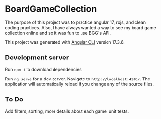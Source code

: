 # BoardGameCollection

The purpose of this project was to practice angular 17, rxjs, and clean coding practices. Also, I have always wanted a way to see my board game collection online and so it was fun to use BGG's API.

This project was generated with [Angular CLI](https://github.com/angular/angular-cli) version 17.3.6.

## Development server

Run `npm i` to download dependencies.

Run `ng serve` for a dev server. Navigate to `http://localhost:4200/`. The application will automatically reload if you change any of the source files.

## To Do

Add filters, sorting, more details about each game, unit tests.
